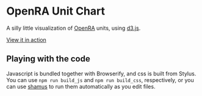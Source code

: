 OpenRA Unit Chart
=================

A silly little visualization of [OpenRA](https://github.com/openra/openra) units,
using [d3.js](https://github.com/mbostock/d3).

[View it in action](http://af.github.io/openra_chart)


Playing with the code
---------------------

Javascript is bundled together with Browserify, and css is built from Stylus.
You can use `npm run build_js` and `npm run build_css`, respectively, or you
can use [shamus](https://github.com/af/shamus) to run them automatically as you
edit files.
